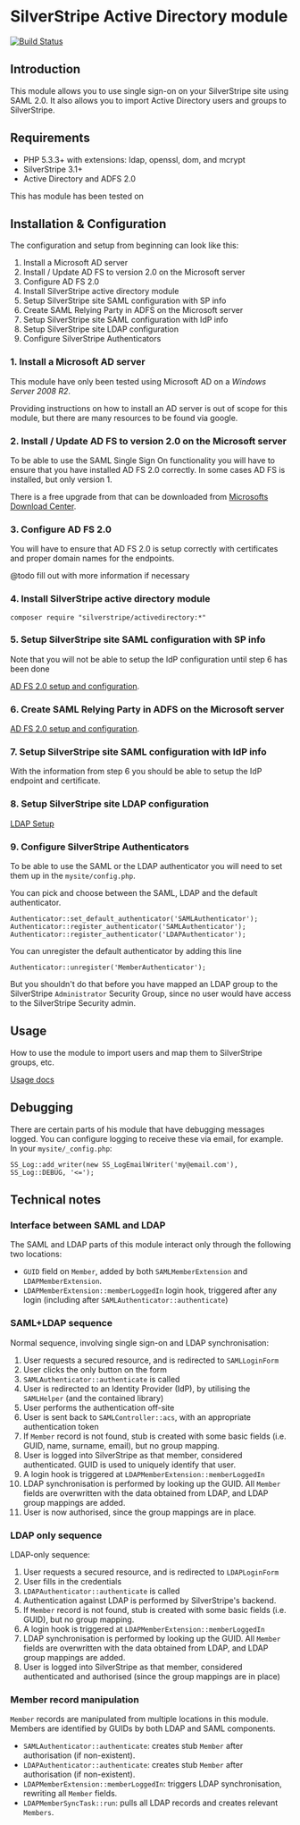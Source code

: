 # SilverStripe Active Directory module

[![Build Status](https://secure.travis-ci.org/silverstripe/silverstripe-activedirectory.svg)](https://travis-ci.org/silverstripe/silverstripe-activedirectory)

## Introduction

This module allows you to use single sign-on on your SilverStripe site using SAML 2.0.
It also allows you to import Active Directory users and groups to SilverStripe.

## Requirements

 * PHP 5.3.3+ with extensions: ldap, openssl, dom, and mcrypt
 * SilverStripe 3.1+
 * Active Directory and ADFS 2.0
 
This has module has been tested on  

## Installation & Configuration

The configuration and setup from beginning can look like this:

  1. Install a Microsoft AD server
  2. Install / Update AD FS to version 2.0 on the Microsoft server
  3. Configure AD FS 2.0
  4. Install SilverStripe active directory module
  5. Setup SilverStripe site SAML configuration with SP info
  6. Create SAML Relying Party in ADFS on the Microsoft server
  7. Setup SilverStripe site SAML configuration with IdP info
  8. Setup SilverStripe site LDAP configuration
  9. Configure SilverStripe Authenticators

### 1. Install a Microsoft AD server

This module have only been tested using Microsoft AD on a _Windows Server 2008 R2_. 

Providing instructions on how to install an AD server is out of scope for this module,
but there are many resources to be found via google.

### 2. Install / Update AD FS to version 2.0 on the Microsoft server

To be able to use the SAML Single Sign On functionality you will have to ensure that
you have installed AD FS 2.0 correctly. In some cases AD FS is installed, but only 
version 1. 

There is a free upgrade from that can be downloaded from 
[Microsofts Download Center](http://www.microsoft.com/en-us/download/details.aspx?id=10909).

### 3. Configure AD FS 2.0

You will have to ensure that AD FS 2.0 is setup correctly with certificates and proper domain names for the endpoints.

@todo fill out with more information if necessary

### 4. Install SilverStripe active directory module

	composer require "silverstripe/activedirectory:*"

### 5. Setup SilverStripe site SAML configuration with SP info

Note that you will not be able to setup the IdP configuration until step 6 has been done

[AD FS 2.0 setup and configuration](docs/en/saml_setup.md).

### 6. Create SAML Relying Party in ADFS on the Microsoft server

[AD FS 2.0 setup and configuration](docs/en/adfs_setup.md).

### 7. Setup SilverStripe site SAML configuration with IdP info
 
With the information from step 6 you should be able to setup the IdP endpoint and 
certificate.

### 8. Setup SilverStripe site LDAP configuration

[LDAP Setup](docs/en/ldap_setup.md)

### 9. Configure SilverStripe Authenticators

To be able to use the SAML or the LDAP authenticator you will need to set them up in the
`mysite/config.php`.

You can pick and choose between the SAML, LDAP and the default authenticator.

	Authenticator::set_default_authenticator('SAMLAuthenticator');
	Authenticator::register_authenticator('SAMLAuthenticator');
	Authenticator::register_authenticator('LDAPAuthenticator');

You can unregister the default authenticator by adding this line

	Authenticator::unregister('MemberAuthenticator');

But you shouldn't do that before you have mapped an LDAP group to the SilverStripe `Administrator`
Security Group, since no user would have access to the SilverStripe Security admin.



## Usage

How to use the module to import users and map them to SilverStripe groups, etc.

[Usage docs](docs/en/usage.md)

## Debugging

There are certain parts of his module that have debugging messages logged. You can configure logging to receive
these via email, for example. In your `mysite/_config.php`:

	SS_Log::add_writer(new SS_LogEmailWriter('my@email.com'), SS_Log::DEBUG, '<=');

## Technical notes

### Interface between SAML and LDAP

The SAML and LDAP parts of this module interact only through the following two locations:

* `GUID` field on `Member`, added by both `SAMLMemberExtension` and `LDAPMemberExtension`.
* `LDAPMemberExtension::memberLoggedIn` login hook, triggered after any login (including after
`SAMLAuthenticator::authenticate`)

### SAML+LDAP sequence

Normal sequence, involving single sign-on and LDAP synchronisation:

1. User requests a secured resource, and is redirected to `SAMLLoginForm`
1. User clicks the only button on the form
1. `SAMLAuthenticator::authenticate` is called
1. User is redirected to an Identity Provider (IdP), by utilising the `SAMLHelper` (and the contained library)
1. User performs the authentication off-site
1. User is sent back to `SAMLController::acs`, with an appropriate authentication token
1. If `Member` record is not found, stub is created with some basic fields (i.e. GUID, name, surname, email), but no group
mapping.
1. User is logged into SilverStripe as that member, considered authenticated. GUID is used to uniquely identify that
user.
1. A login hook is triggered at `LDAPMemberExtension::memberLoggedIn`
1. LDAP synchronisation is performed by looking up the GUID. All `Member` fields are overwritten with the data obtained
from LDAP, and LDAP group mappings are added.
1. User is now authorised, since the group mappings are in place.

### LDAP only sequence

LDAP-only sequence:

1. User requests a secured resource, and is redirected to `LDAPLoginForm`
1. User fills in the credentials
1. `LDAPAuthenticator::authenticate` is called
1. Authentication against LDAP is performed by SilverStripe's backend.
1. If `Member` record is not found, stub is created with some basic fields (i.e. GUID), but no group mapping.
1. A login hook is triggered at `LDAPMemberExtension::memberLoggedIn`
1. LDAP synchronisation is performed by looking up the GUID. All `Member` fields are overwritten with the data obtained
from LDAP, and LDAP group mappings are added.
1. User is logged into SilverStripe as that member, considered authenticated and authorised (since the group mappings
are in place)

### Member record manipulation

`Member` records are manipulated from multiple locations in this module. Members are identified by GUIDs by both LDAP
and SAML components.

* `SAMLAuthenticator::authenticate`: creates stub `Member` after authorisation (if non-existent).
* `LDAPAuthenticator::authenticate`: creates stub `Member` after authorisation (if non-existent).
* `LDAPMemberExtension::memberLoggedIn`: triggers LDAP synchronisation, rewriting all `Member` fields.
* `LDAPMemberSyncTask::run`: pulls all LDAP records and creates relevant `Members`.
